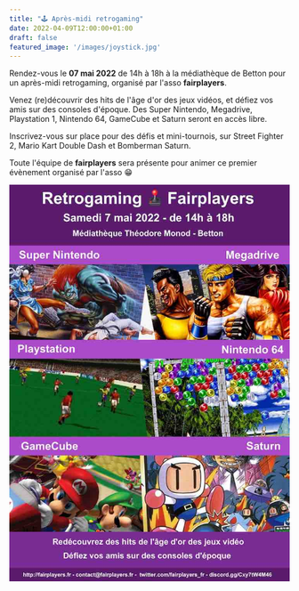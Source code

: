 ```yaml
---
title: "🕹️ Après-midi retrogaming"
date: 2022-04-09T12:00:00+01:00
draft: false
featured_image: '/images/joystick.jpg'
---
```


Rendez-vous le **07 mai 2022** de 14h à 18h à la médiathèque de Betton pour un après-midi retrogaming, organisé par l'asso **fairplayers**.

Venez (re)découvrir des hits de l'âge d'or des jeux vidéos, et défiez vos amis sur des consoles d'époque. Des Super Nintendo, Megadrive, Playstation 1, Nintendo 64, GameCube et Saturn seront en accès libre.

Inscrivez-vous sur place pour des défis et mini-tournois, sur Street Fighter 2, Mario Kart Double Dash et Bomberman Saturn.

Toute l'équipe de **fairplayers** sera présente pour animer ce premier évènement organisé par l'asso 😁

![Affiche](/images/20220507-retrogaming.jpg)
